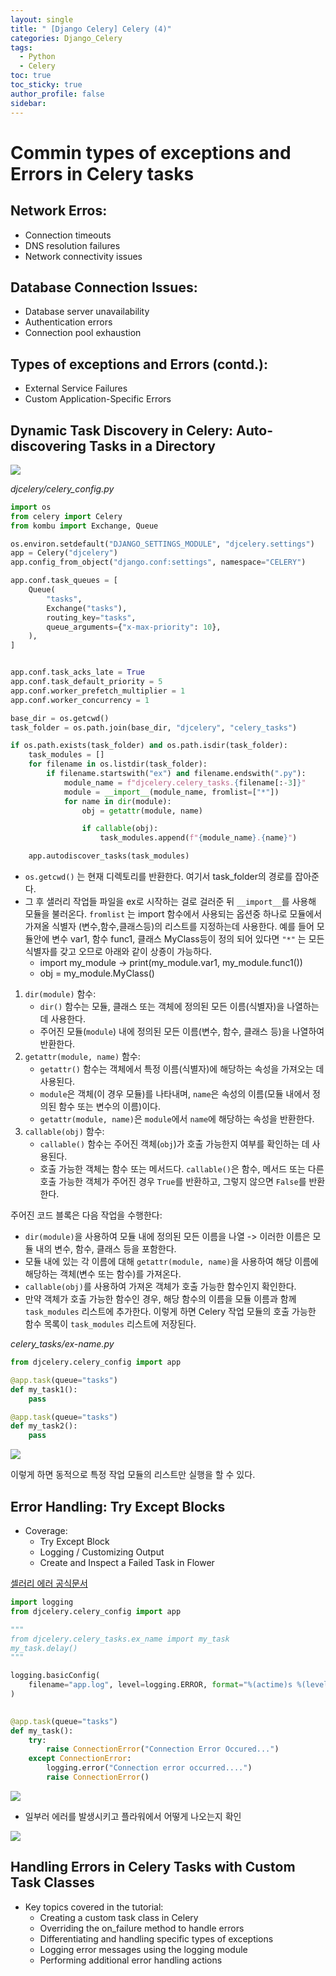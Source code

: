 ```yaml
---
layout: single
title: " [Django Celery] Celery (4)"
categories: Django_Celery
tags:
  - Python
  - Celery
toc: true
toc_sticky: true
author_profile: false
sidebar:
---
```

# Commin types of exceptions and Errors in Celery tasks

## Network Erros:

- Connection timeouts
- DNS resolution failures
- Network connectivity issues

## Database Connection Issues:

- Database server unavailability
- Authentication errors
- Connection pool exhaustion

## Types of exceptions and Errors (contd.):

- External Service Failures
- Custom Application-Specific Errors

## Dynamic Task Discovery in Celery: Auto-discovering Tasks in a Directory

![](https://i.imgur.com/SsjndZj.png)

*djcelery/celery_config.py*
```python
import os
from celery import Celery
from kombu import Exchange, Queue

os.environ.setdefault("DJANGO_SETTINGS_MODULE", "djcelery.settings")
app = Celery("djcelery")
app.config_from_object("django.conf:settings", namespace="CELERY")

app.conf.task_queues = [
    Queue(
        "tasks",
        Exchange("tasks"),
        routing_key="tasks",
        queue_arguments={"x-max-priority": 10},
    ),
]


app.conf.task_acks_late = True
app.conf.task_default_priority = 5
app.conf.worker_prefetch_multiplier = 1
app.conf.worker_concurrency = 1

base_dir = os.getcwd()
task_folder = os.path.join(base_dir, "djcelery", "celery_tasks")

if os.path.exists(task_folder) and os.path.isdir(task_folder):
    task_modules = []
    for filename in os.listdir(task_folder):
        if filename.startswith("ex") and filename.endswith(".py"):
            module_name = f"djcelery.celery_tasks.{filename[:-3]}"
            module = __import__(module_name, fromlist=["*"])
            for name in dir(module):
                obj = getattr(module, name)

                if callable(obj):
                    task_modules.append(f"{module_name}.{name}")

    app.autodiscover_tasks(task_modules)
```

- `os.getcwd()` 는 현재 디렉토리를 반환한다. 여기서 task_folder의 경로를 잡아준다.
- 그 후 샐러리 작업들 파일을 ex로 시작하는 걸로 걸러준 뒤 `__import__`를 사용해 모듈을 불러온다. `fromlist` 는 import 함수에서 사용되는 옵션중 하나로 모듈에서 가져올 식별자 (변수,함수,클래스등)의 리스트를 지정하는데 사용한다. 예를 들어 모듈안에 변수 var1, 함수 func1, 클래스 MyClass등이 정의 되어 있다면 `"*"` 는 모든 식별자를 갖고 오므로 아래와 같이 상죵이 가능하다.      
	- import my_module -> print(my_module.var1, my_module.func1())
	- obj = my_module.MyClass()

1. `dir(module)` 함수:
    - `dir()` 함수는 모듈, 클래스 또는 객체에 정의된 모든 이름(식별자)을 나열하는 데 사용한다.
    - 주어진 모듈(`module`) 내에 정의된 모든 이름(변수, 함수, 클래스 등)을 나열하여 반환한다.
2. `getattr(module, name)` 함수:
    - `getattr()` 함수는 객체에서 특정 이름(식별자)에 해당하는 속성을 가져오는 데 사용된다.
    - `module`은 객체(이 경우 모듈)를 나타내며, `name`은 속성의 이름(모듈 내에서 정의된 함수 또는 변수의 이름)이다.
    - `getattr(module, name)`은 `module`에서 `name`에 해당하는 속성을 반환한다.
3. `callable(obj)` 함수:
    - `callable()` 함수는 주어진 객체(`obj`)가 호출 가능한지 여부를 확인하는 데 사용된다.
    - 호출 가능한 객체는 함수 또는 메서드다. `callable()`은 함수, 메서드 또는 다른 호출 가능한 객체가 주어진 경우 `True`를 반환하고, 그렇지 않으면 `False`를 반환한다.

주어진 코드 블록은 다음 작업을 수행한다:

- `dir(module)`을 사용하여 모듈 내에 정의된 모든 이름을 나열 -> 이러한 이름은 모듈 내의 변수, 함수, 클래스 등을 포함한다.
- 모듈 내에 있는 각 이름에 대해 `getattr(module, name)`을 사용하여 해당 이름에 해당하는 객체(변수 또는 함수)를 가져온다.
- `callable(obj)`를 사용하여 가져온 객체가 호출 가능한 함수인지 확인한다.
- 만약 객체가 호출 가능한 함수인 경우, 해당 함수의 이름을 모듈 이름과 함께 `task_modules` 리스트에 추가한다. 이렇게 하면 Celery 작업 모듈의 호출 가능한 함수 목록이 `task_modules` 리스트에 저장된다.

*celery_tasks/ex-name.py*
```python
from djcelery.celery_config import app

@app.task(queue="tasks")
def my_task1():
    pass

@app.task(queue="tasks")
def my_task2():
    pass
```

![](https://i.imgur.com/6LosyTU.png)

이렇게 하면 동적으로 특정 작업 모듈의 리스트만 실행을 할 수 있다.

## Error Handling: Try Except Blocks

- Coverage:
	- Try Except Block
	- Logging / Customizing Output
	- Create and Inspect a Failed Task in Flower

[셀러리 에러 공식문서](https://docs.celeryq.dev/en/main/reference/celery.exceptions.html)

```python
import logging
from djcelery.celery_config import app

"""
from djcelery.celery_tasks.ex_name import my_task
my_task.delay()
"""

logging.basicConfig(
    filename="app.log", level=logging.ERROR, format="%(actime)s %(levelname)s %(message)s"
)

  
@app.task(queue="tasks")
def my_task():
    try:
        raise ConnectionError("Connection Error Occured...")
    except ConnectionError:
        logging.error("Connection error occurred....")
        raise ConnectionError()
```

![](https://i.imgur.com/zkYyIcc.png)

- 일부러 에러를 발생시키고 플라워에서 어떻게 나오는지 확인

![](https://i.imgur.com/tmT6Fu1.png)


## Handling Errors in Celery Tasks with Custom Task Classes

- Key topics covered in the tutorial:
	- Creating a custom task class in Celery
	- Overriding the on_failure method to handle errors
	- Differentiating and handling specific types of exceptions
	- Logging error messages using the logging module
	- Performing additional error handling actions